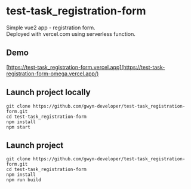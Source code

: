 # test-task_registration-form

Simple vue2 app - registration form.<br/>
Deployed with vercel.com using serverless function.

## Demo
[https://test-task_registration-form.vercel.app](https://test-task-registration-form-omega.vercel.app/)

## Launch project locally
```
git clone https://github.com/gwyn-developer/test-task_registration-form.git
cd test-task_registration-form
npm install
npm start
```

## Launch project
```
git clone https://github.com/gwyn-developer/test-task_registration-form.git
cd test-task_registration-form
npm install
npm run build
```
